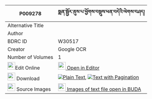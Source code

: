 |P009278|སྨན་སྦྱོར་ནུས་པ་ཕྱོགས་བསྡུས་ཕན་བདེའི་ལེགས་བཤད། 
| --- | --- 
|Alternative Title |
|Author | 
|BDRC ID | W30517
|Creator | Google OCR
|Number of Volumes| 1
|<img width="25" src="https://img.icons8.com/color/25/000000/edit-property.png">Edit Online| [<img width="25" src="https://avatars.githubusercontent.com/u/45091458?s=200&v=4"> Open in Editor](http://editor.openpecha.org/P009278)
|<img width="25" src="https://img.icons8.com/fluent/48/000000/download-2.png"/>  Download | [![](https://img.icons8.com/color/20/000000/txt.png)Plain Text](https://github.com/Openpecha/P009278/releases/download/v1/menjor_nupa_chokdu_pende_i_lek_plain_P009278.zip), [![](https://img.icons8.com/color/20/000000/txt.png)Text with Pagination](https://github.com/Openpecha/P009278/releases/download/v1/menjor_nupa_chokdu_pende_i_lek_pages_P009278.zip)
|<img width="25" src="https://img.icons8.com/plasticine/100/000000/pictures-folder.png"/>  Source Images | [<img width="25" src="https://library.bdrc.io/icons/BUDA-small.svg"> Images of text file open in BUDA](https://library.bdrc.io/show/bdr:W30517)